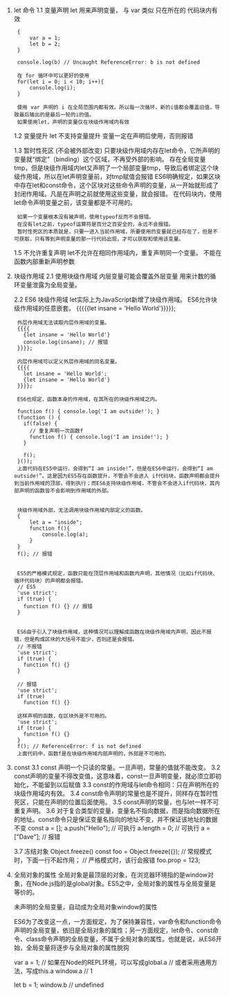 1. let 命令
    1.1 变量声明
        let 用来声明变量， 与 var 类似
        只在所在的 代码块内有效

        {
            var a = 1;
            let b = 2;
        }

        console.log(b) // Uncaught ReferenceError: b is not defined

        在 for 循环中可以更好的使用
        for(let i = 0; i < 10; i++){
            console.log(i);
        }
        
        使用 var 声明的 i 在全局范围内都有效。所以每一次循环，新的i值都会覆盖旧值，导致最后输出的是最后一轮的i的值。
        如果使用let，声明的变量仅在块级作用域内有效
        
    1.2 变量提升 
        let 不支持变量提升
        变量一定在声明后使用，否则报错

    1.3 暂时性死区 (不会被外部改变)
        只要块级作用域内存在let命令，它所声明的变量就“绑定”（binding）这个区域，不再受外部的影响。
        存在全局变量tmp，但是块级作用域内let又声明了一个局部变量tmp，导致后者绑定这个块级作用域，所以在let声明变量前，对tmp赋值会报错
        ES6明确规定，如果区块中存在let和const命令，这个区块对这些命令声明的变量，从一开始就形成了封闭作用域。凡是在声明之前就使用这些变量，就会报错。
        在代码块内，使用let命令声明变量之前，该变量都是不可用的。

        如果一个变量根本没有被声明，使用typeof反而不会报错。
        在没有let之前，typeof运算符是百分之百安全的，永远不会报错。
        暂时性死区的本质就是，只要一进入当前作用域，所要使用的变量就已经存在了，但是不可获取，只有等到声明变量的那一行代码出现，才可以获取和使用该变量。

    1.5 不允许重复声明
        let不允许在相同作用域内，重复声明同一个变量。
        不能在函数内部重新声明参数 


2. 块级作用域
    2.1 使用块级作用域
        内层变量可能会覆盖外层变量
        用来计数的循环变量泄露为全局变量。  
    
    2.2 ES6 块级作用域
        let实际上为JavaScript新增了块级作用域。
        ES6允许块级作用域的任意嵌套。
            {{{{{let insane = 'Hello World'}}}}};

        外层作用域无法读取内层作用域的变量。
        {{{{
          {let insane = 'Hello World'}
          console.log(insane); // 报错
        }}}};

        内层作用域可以定义外层作用域的同名变量。
        {{{{
          let insane = 'Hello World';
          {let insane = 'Hello World'}
        }}}};

        ES6也规定，函数本身的作用域，在其所在的块级作用域之内。

        function f() { console.log('I am outside!'); }
        (function () {
          if(false) {
            // 重复声明一次函数f
            function f() { console.log('I am inside!'); }
          }

          f();
        }());
        上面代码在ES5中运行，会得到“I am inside!”，但是在ES6中运行，会得到“I am outside!”。这是因为ES5存在函数提升，不管会不会进入 if代码块，函数声明都会提升到当前作用域的顶部，得到执行；而ES6支持块级作用域，不管会不会进入if代码块，其内部声明的函数皆不会影响到作用域的外部。


        块级作用域外部，无法调用块级作用域内部定义的函数。
        {
            let a = "inside";
            function f(){
                console.log(a);
            }
        }
        f(); // 报错


        ES5的严格模式规定，函数只能在顶层作用域和函数内声明，其他情况（比如if代码块、循环代码块）的声明都会报错。
        // ES5
        'use strict';
        if (true) {
          function f() {} // 报错
        }


        ES6由于引入了块级作用域，这种情况可以理解成函数在块级作用域内声明，因此不报错，但是构成区块的大括号不能少，否则还是会报错。
        // 不报错
        'use strict';
        if (true) {
          function f() {}
        }

        // 报错
        'use strict';
        if (true)
          function f() {}
        
        这样声明的函数，在区块外是不可用的。
        'use strict';
        if (true) {
          function f() {}
        }
        f(); // ReferenceError: f is not defined
        上面代码中，函数f是在块级作用域内部声明的，外部是不可用的。


3. const
    3.1 const 声明一个只读的常量。一旦声明，常量的值就不能改变。
    3.2 const声明的变量不得改变值，这意味着，const一旦声明变量，就必须立即初始化，不能留到以后赋值
    3.3 const的作用域与let命令相同：只在声明所在的块级作用域内有效。
    3.4 const命令声明的常量也是不提升，同样存在暂时性死区，只能在声明的位置后面使用。
    3.5 const声明的常量，也与let一样不可重复声明。
    3.6 对于复合类型的变量，变量名不指向数据，而是指向数据所在的地址。const命令只是保证变量名指向的地址不变，并不保证该地址的数据不变
        const a = [];
        a.push("Hello"); // 可执行
        a.length = 0;    // 可执行
        a = ["Dave"];    // 报错

    3.7 冻结对象 Object.freeze()
        const foo = Object.freeze({});
        // 常规模式时，下面一行不起作用；
        // 严格模式时，该行会报错
        foo.prop = 123;

4. 全局对象的属性
    全局对象是最顶层的对象，在浏览器环境指的是window对象，在Node.js指的是global对象。ES5之中，全局对象的属性与全局变量是等价的。

    未声明的全局变量，自动成为全局对象window的属性

    ES6为了改变这一点，一方面规定，为了保持兼容性，var命令和function命令声明的全局变量，依旧是全局对象的属性；另一方面规定，let命令、const命令、class命令声明的全局变量，不属于全局对象的属性。也就是说，从ES6开始，全局变量将逐步与全局对象的属性脱钩


    var a = 1;
    // 如果在Node的REPL环境，可以写成global.a
    // 或者采用通用方法，写成this.a
    window.a // 1

    let b = 1;
    window.b // undefined
